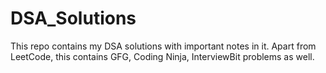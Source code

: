 # DSA_Solutions
This repo contains my DSA solutions with important notes in it. Apart from LeetCode, this contains GFG, Coding Ninja, InterviewBit problems as well.
